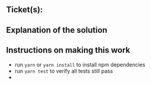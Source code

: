 Ticket(s):
- 

## Explanation of the solution

## Instructions on making this work

- run `yarn` or `yarn install` to install npm dependencies
- run `yarn test` to verify all tests still pass
-
